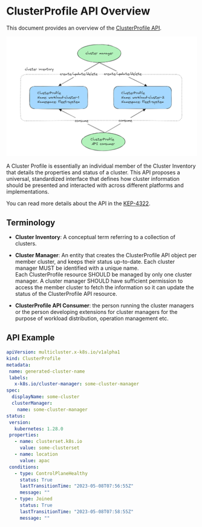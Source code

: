 # ClusterProfile API Overview

This document provides an overview of the [ClusterProfile API](https://github.com/kubernetes-sigs/cluster-inventory-api?tab=readme-ov-file#cluster-profile-api).

![Alt](../images/cluster-profile-api.png "ClusterProfile API")

A Cluster Profile is essentially an individual member of the Cluster Inventory that details the properties and status of a cluster.
This API proposes a universal, standardized interface that defines how cluster information should be presented
and interacted with across different platforms and implementations.

You can read more details about the API in the [KEP-4322](https://github.com/kubernetes/enhancements/blob/master/keps/sig-multicluster/4322-cluster-inventory/README.md).

## Terminology

- **Cluster Inventory**: A conceptual term referring to a collection of clusters.

- **Cluster Manager**: An entity that creates the ClusterProfile API object per member cluster,
  and keeps their status up-to-date. Each cluster manager MUST be identified with a unique name.  
  Each ClusterProfile resource SHOULD be managed by only one cluster manager. A cluster manager SHOULD
  have sufficient permission to access the member cluster to fetch the information so it can update the status
  of the ClusterProfile API resource.

- **ClusterProfile API Consumer**: the person running the cluster managers
  or the person developing extensions for cluster managers for the purpose of
  workload distribution, operation management etc.

## API Example

```yaml
apiVersion: multicluster.x-k8s.io/v1alpha1
kind: ClusterProfile
metadata:
 name: generated-cluster-name
 labels:
   x-k8s.io/cluster-manager: some-cluster-manager
spec:
  displayName: some-cluster
  clusterManager:
    name: some-cluster-manager
status:
 version:
   kubernetes: 1.28.0
 properties:
   - name: clusterset.k8s.io
     value: some-clusterset
   - name: location
     value: apac
 conditions:
   - type: ControlPlaneHealthy
     status: True
     lastTransitionTime: "2023-05-08T07:56:55Z"
     message: ""
   - type: Joined
     status: True
     lastTransitionTime: "2023-05-08T07:58:55Z"
     message: ""
```
